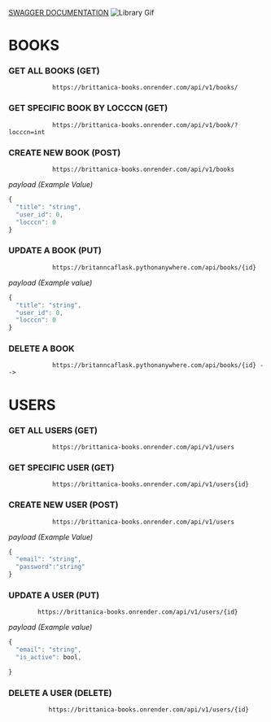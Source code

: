 [SWAGGER DOCUMENTATION](https://brittanica-books.onrender.com/docs)
![Library Gif](https://media3.giphy.com/media/3o7btW1Js39uJ23LAA/giphy.gif)

# BOOKS

### GET ALL BOOKS (GET)

                https://brittanica-books.onrender.com/api/v1/books/

### GET SPECIFIC BOOK BY LOCCCN (GET)
                https://brittanica-books.onrender.com/api/v1/book/?locccn=int


### CREATE NEW BOOK (POST)
                https://brittanica-books.onrender.com/api/v1/books


*payload (Example Value)*
```js
{
  "title": "string",
  "user_id": 0,
  "locccn": 0
}
```

### UPDATE A BOOK (PUT)
                https://britanncaflask.pythonanywhere.com/api/books/{id}

*payload (Example value)*
```js
{
  "title": "string",
  "user_id": 0,
  "locccn": 0
}
```
### DELETE A BOOK
                https://britanncaflask.pythonanywhere.com/api/books/{id} -->

# USERS
### GET ALL USERS (GET)
                https://brittanica-books.onrender.com/api/v1/users

### GET SPECIFIC USER (GET)
                https://brittanica-books.onrender.com/api/v1/users{id}

### CREATE NEW USER (POST)
                https://brittanica-books.onrender.com/api/v1/users


*payload (Example Value)*
```js
{
  "email": "string",
  "password":"string"
}
```

### UPDATE A USER (PUT)
            https://brittanica-books.onrender.com/api/v1/users/{id}

*payload (Example value)*
```js
{
  "email": "string",
  "is_active": bool,

}
```

### DELETE A USER (DELETE) 
               https://brittanica-books.onrender.com/api/v1/users/{id}
